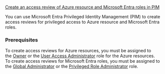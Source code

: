[Create an access review of Azure resource and Microsoft Entra roles in PIM](https://learn.microsoft.com/en-us/entra/id-governance/privileged-identity-management/pim-create-roles-and-resource-roles-review)

You can use Microsoft Entra Privileged Identity Management (PIM) to create access reviews for privileged access to Azure resource and Microsoft Entra roles.

### Prerequisites
To create access reviews for Azure resources, you must be assigned to the [Owner](https://learn.microsoft.com/en-us/azure/role-based-access-control/built-in-roles#owner) or the [User Access Administrator](https://learn.microsoft.com/en-us/azure/role-based-access-control/built-in-roles#user-access-administrator) role for the Azure resources. To create access reviews for Microsoft Entra roles, you must be assigned to the [Global Administrator](https://learn.microsoft.com/en-us/entra/identity/role-based-access-control/permissions-reference#global-administrator) or the [Privileged Role Administrator](https://learn.microsoft.com/en-us/entra/identity/role-based-access-control/permissions-reference#privileged-role-administrator) role.